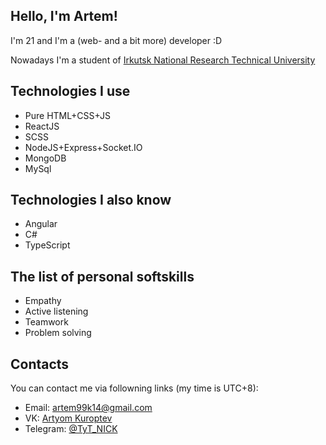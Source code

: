 ## Hello, I'm Artem!
I'm 21 and I'm a (web- and a bit more) developer :D

Nowadays I'm a student of [Irkutsk National Research Technical University](http://www.istu.edu/)

## Technologies I use
- Pure HTML+CSS+JS
- ReactJS
- SCSS
- NodeJS+Express+Socket.IO
- MongoDB
- MySql

## Technologies I also know
- Angular
- C#
- TypeScript

## The list of personal softskills
- Empathy
- Active listening
- Teamwork
- Problem solving

## Contacts
You can contact me via followning links (my time is UTC+8):
- Email: [artem99k14@gmail.com](mailto:artem99k14@gmail.com)
- VK: [Artyom Kuroptev](https://vk.com/tytnoudeenick)
- Telegram: [@TyT_NICK](https://t.me/TyT_NICK)
